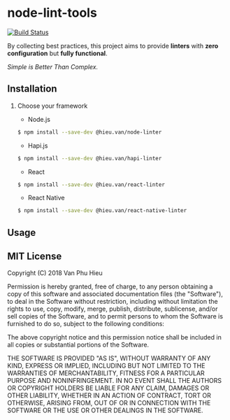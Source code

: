 # node-lint-tools

[![Build Status](https://travis-ci.org/hieuvp/node-lint-tools.svg?branch=master)](https://travis-ci.org/hieuvp/node-lint-tools)

By collecting best practices, this project aims to provide **linters** with **zero configuration** but **fully functional**.

*Simple is Better Than Complex.*

## Installation

1. Choose your framework

	* Node.js
	
	```sh
	$ npm install --save-dev @hieu.van/node-linter
	```
	
	* Hapi.js
	
	```sh
	$ npm install --save-dev @hieu.van/hapi-linter
	```
	
	* React
	
	```sh
	$ npm install --save-dev @hieu.van/react-linter
	```
	
	* React Native
	
	```sh
	$ npm install --save-dev @hieu.van/react-native-linter
	```

## Usage


## MIT License

Copyright (C) 2018 Van Phu Hieu

Permission is hereby granted, free of charge, to any person obtaining a copy of this software and associated documentation files (the "Software"), to deal in the Software without restriction, including without limitation the rights to use, copy, modify, merge, publish, distribute, sublicense, and/or sell copies of the Software, and to permit persons to whom the Software is furnished to do so, subject to the following conditions:

The above copyright notice and this permission notice shall be included in all copies or substantial portions of the Software.

THE SOFTWARE IS PROVIDED "AS IS", WITHOUT WARRANTY OF ANY KIND, EXPRESS OR IMPLIED, INCLUDING BUT NOT LIMITED TO THE WARRANTIES OF MERCHANTABILITY, FITNESS FOR A PARTICULAR PURPOSE AND NONINFRINGEMENT. IN NO EVENT SHALL THE AUTHORS OR COPYRIGHT HOLDERS BE LIABLE FOR ANY CLAIM, DAMAGES OR OTHER LIABILITY, WHETHER IN AN ACTION OF CONTRACT, TORT OR OTHERWISE, ARISING FROM, OUT OF OR IN CONNECTION WITH THE SOFTWARE OR THE USE OR OTHER DEALINGS IN THE SOFTWARE.
